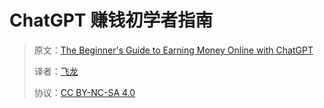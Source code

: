 # ChatGPT 赚钱初学者指南

> 原文：[The Beginner's Guide to Earning Money Online with ChatGPT](https://annas-archive.org/md5/71e71d957c04afb46a5b6439083f12c7)
> 
> 译者：[飞龙](https://github.com/wizardforcel)
> 
> 协议：[CC BY-NC-SA 4.0](https://creativecommons.org/licenses/by-nc-sa/4.0/)
